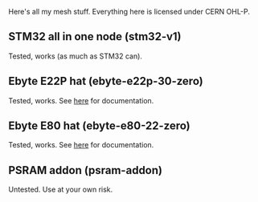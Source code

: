 Here's all my mesh stuff.
Everything here is licensed under CERN OHL-P.

## STM32 all in one node (stm32-v1)
Tested, works (as much as STM32 can).

## Ebyte E22P hat (ebyte-e22p-30-zero)
Tested, works. See [here](https://mesh.9net.org/hardware/e22p-30db-zero-hat/) for documentation.

## Ebyte E80 hat (ebyte-e80-22-zero)
Tested, works. See [here](https://mesh.9net.org/hardware/e80-lr1121-zero-hat/) for documentation.

## PSRAM addon (psram-addon)
Untested. Use at your own risk.